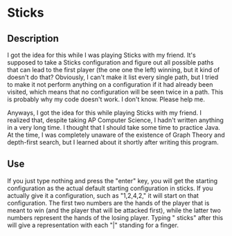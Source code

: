 # Sticks 


## Description

I got the idea for this while I was playing Sticks with my friend. It's supposed to take a Sticks configuration and figure out all possible paths that can lead to the first player (the one one the left) winning, but it kind of doesn't do that? Obviously, I can't make it list every single path, but I tried to make it not perform anything on a configuration if it had already been visited, which means that no configuration will be seen twice in a path. This is probably why my code doesn't work. I don't know. Please help me.

Anyways, I got the idea for this while playing Sticks with my friend. I realized that, despite taking AP Computer Science, I hadn't written anything in a very long time. I thought that I should take some time to practice Java. At the time, I was completely unaware of the existence of Graph Theory and depth-first search, but I learned about it shortly after writing this program. 


## Use

If you just type nothing and press the "enter" key, you will get the starting configuration as the actual default starting configuration in sticks. If you actually give it a configuration, such as "1,2,4,2," it will start on that configuration. The first two numbers are the hands of the player that is meant to win (and the player that will be attacked first), while the latter two numbers represent the hands of the losing player. Typing " sticks" after this will give a representation with each "|" standing for a finger. 
